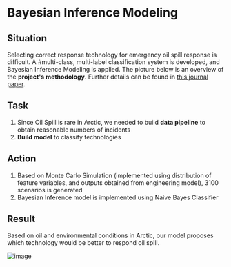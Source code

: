 # Bayesian Inference Modeling
## Situation
Selecting correct response technology for emergency oil spill response is difficult. A #multi-class, multi-label classification system is developed, and Bayesian Inference Modeling is applied. The picture below is an overview of the **project's methodology**. Further details can be found in [this journal paper](https://doi.org/10.1016/j.marpolbul.2022.114203).

## Task
1. Since Oil Spill is rare in Arctic, we needed to build **data pipeline** to obtain reasonable numbers of incidents
2. **Build model** to classify technologies


## Action
1. Based on Monte Carlo Simulation (implemented using distribution of feature variables, and outputs obtained from engineering model), 3100 scenarios is generated
2. Bayesian Inference model is implemented using Naive Bayes Classifier


## Result 
Based on oil and environmental conditions in Arctic, our model proposes which technology would be better to respond oil spill.


 

![image](https://user-images.githubusercontent.com/19787712/220946219-a9e7b486-3a50-491f-8182-92630f2b04d9.png)


